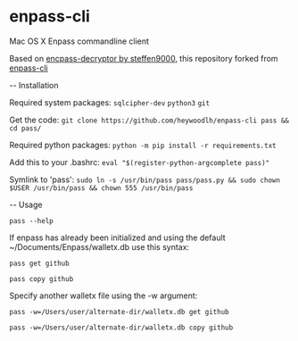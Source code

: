 # enpass-cli
Mac OS X Enpass commandline client

Based on [encpass-decryptor by steffen9000](https://github.com/steffen9000/enpass-decryptor), this repository forked from [enpass-cli](https://github.com/HazCod/enpass-cli)

-- Installation

Required system packages: `sqlcipher-dev` `python3`  `git`

Get the code:             `git clone https://github.com/heywoodlh/enpass-cli pass && cd pass/`

Required python packages: `python -m pip install -r requirements.txt`

Add this to your .bashrc: `eval "$(register-python-argcomplete pass)"`

Symlink to 'pass':	  `sudo ln -s /usr/bin/pass pass/pass.py && sudo chown $USER /usr/bin/pass && chown 555 /usr/bin/pass`


-- Usage

`pass --help`

If enpass has already been initialized and using the default ~/Documents/Enpass/walletx.db use this syntax:

`pass get github`

`pass copy github`

Specify another walletx file using the -w argument:

`pass -w=/Users/user/alternate-dir/walletx.db get github`

`pass -w=/Users/user/alternate-dir/walletx.db copy github`
